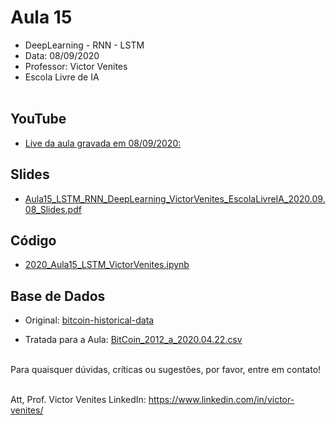 # **Aula 15**
- DeepLearning - RNN - LSTM
- Data: 08/09/2020
- Professor: Victor Venites
- Escola Livre de IA
<br/><br/>

## YouTube
- [Live da aula gravada em 08/09/2020:](https://youtu.be/CTMZjdbP6Bg?list=PLxaLRiHfWZGfcZAr1353ZkxEByg-fS3bh)


## Slides
- [Aula15_LSTM_RNN_DeepLearning_VictorVenites_EscolaLivreIA_2020.09.08_Slides.pdf](https://github.com/escolalivre-ia/aulas/blob/master/15_Aula_DeepLearning_RNN_LSTM_2020/Aula15_LSTM_RNN_DeepLearning_VictorVenites_EscolaLivreIA_2020.09.08_Slides.pdf)

## Código
- [2020_Aula15_LSTM_VictorVenites.ipynb](https://github.com/escolalivre-ia/aulas/blob/master/15_Aula_DeepLearning_RNN_LSTM_2020/2020_Aula15_LSTM_VictorVenites.ipynb)


## Base de Dados
- Original: [bitcoin-historical-data](https://www.kaggle.com/mczielinski/bitcoin-historical-data)

- Tratada para a Aula: [BitCoin_2012_a_2020.04.22.csv](https://github.com/escolalivre-ia/aulas/blob/master/15_Aula_DeepLearning_RNN_LSTM_2020/BitCoin_2012_a_2020.04.22.csv)
<br/><br/>

Para quaisquer dúvidas, críticas ou sugestões, por favor, entre em contato!
<br/><br/>

Att,
Prof. Victor Venites
LinkedIn: https://www.linkedin.com/in/victor-venites/

